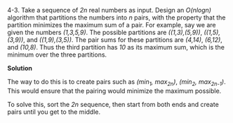 4-3. Take a sequence of *2n* real numbers as input. Design an *O(nlogn)* algorithm that partitions the numbers into *n* pairs, with the property that the partition minimizes the maximum sum of a pair. For example, say we are given the numbers *(1,3,5,9)*. The possible partitions are *((1,3),(5,9))*, *((1,5),(3,9))*, and *((1,9),(3,5))*. The pair sums for these partitions are *(4,14)*, *(6,12)*, and *(10,8)*. Thus the third partition has *10* as its maximum sum, which is the minimum over the three partitions.

**Solution**

The way to do this is to create pairs such as *(min<sub>1</sub>, max<sub>2n</sub>)*, *(min<sub>2</sub>, max<sub>2n-1</sub>)*. This would ensure that the pairing would minimize the maximum possible.

To solve this, sort the *2n* sequence, then start from both ends and create pairs until you get to the middle.